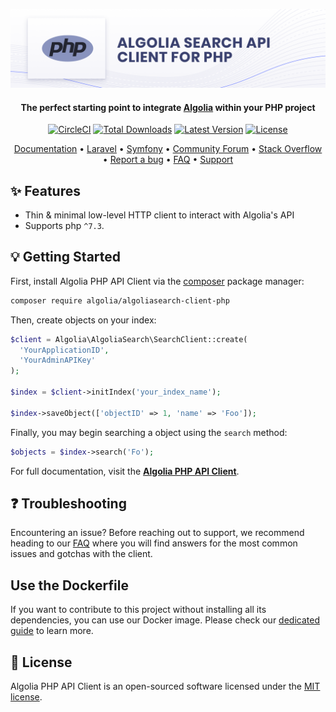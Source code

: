 <p align="center">
  <a href="https://www.algolia.com">
    <img alt="Algolia for PHP" src="https://raw.githubusercontent.com/algolia/algoliasearch-client-common/master/banners/php.png" >
  </a>

  <h4 align="center">The perfect starting point to integrate <a href="https://algolia.com" target="_blank">Algolia</a> within your PHP project</h4>

  <p align="center">
    <a href="https://circleci.com/gh/algolia/algoliasearch-client-php"><img src="https://circleci.com/gh/algolia/algoliasearch-client-php.svg?style=shield" alt="CircleCI" /></a>
    <a href="https://packagist.org/packages/algolia/algoliasearch-client-php"><img src="https://poser.pugx.org/algolia/algoliasearch-client-php/d/total.svg" alt="Total Downloads"></a>
    <a href="https://packagist.org/packages/algolia/algoliasearch-client-php"><img src="https://poser.pugx.org/algolia/algoliasearch-client-php/v/stable.svg" alt="Latest Version"></a>
    <a href="https://packagist.org/packages/algolia/algoliasearch-client-php"><img src="https://poser.pugx.org/algolia/algoliasearch-client-php/license.svg" alt="License"></a>
  </p>
</p>

<p align="center">
  <a href="https://www.algolia.com/doc/api-client/getting-started/install/php/" target="_blank">Documentation</a>  •
  <a href="https://github.com/algolia/scout-extended" target="_blank">Laravel</a>  •
  <a href="https://github.com/algolia/search-bundle" target="_blank">Symfony</a>  •
  <a href="https://discourse.algolia.com" target="_blank">Community Forum</a>  •
  <a href="http://stackoverflow.com/questions/tagged/algolia" target="_blank">Stack Overflow</a>  •
  <a href="https://github.com/algolia/algoliasearch-client-php/issues" target="_blank">Report a bug</a>  •
  <a href="https://www.algolia.com/doc/api-client/troubleshooting/faq/php/" target="_blank">FAQ</a>  •
  <a href="https://www.algolia.com/support" target="_blank">Support</a>
</p>

## ✨ Features

- Thin & minimal low-level HTTP client to interact with Algolia's API
- Supports php `^7.3`.

## 💡 Getting Started

First, install Algolia PHP API Client via the [composer](https://getcomposer.org/) package manager:
```bash
composer require algolia/algoliasearch-client-php
```

Then, create objects on your index:
```php
$client = Algolia\AlgoliaSearch\SearchClient::create(
  'YourApplicationID',
  'YourAdminAPIKey'
);

$index = $client->initIndex('your_index_name');

$index->saveObject(['objectID' => 1, 'name' => 'Foo']);
```

Finally, you may begin searching a object using the `search` method:
```php
$objects = $index->search('Fo');
```

For full documentation, visit the **[Algolia PHP API Client](https://www.algolia.com/doc/api-client/getting-started/install/php/)**.

## ❓ Troubleshooting

Encountering an issue? Before reaching out to support, we recommend heading to our [FAQ](https://www.algolia.com/doc/api-client/troubleshooting/faq/php/) where you will find answers for the most common issues and gotchas with the client.

## Use the Dockerfile

If you want to contribute to this project without installing all its dependencies, you can use our Docker image. Please check our [dedicated guide](DOCKER_README.MD) to learn more.

## 📄 License

Algolia PHP API Client is an open-sourced software licensed under the [MIT license](LICENSE.md).
